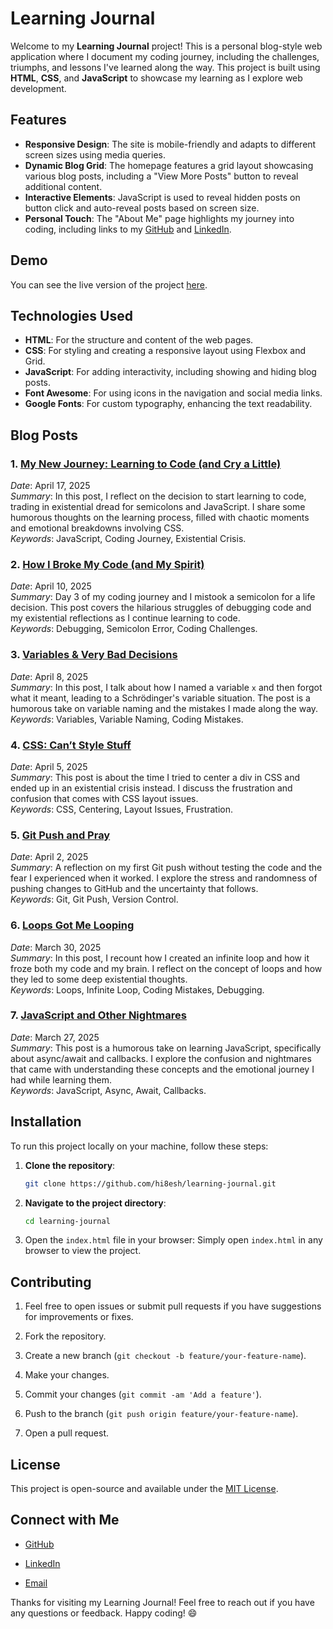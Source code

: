 # Learning Journal

Welcome to my **Learning Journal** project! This is a personal blog-style web application where I document my coding journey, including the challenges, triumphs, and lessons I've learned along the way. This project is built using **HTML**, **CSS**, and **JavaScript** to showcase my learning as I explore web development.

## Features

- **Responsive Design**: The site is mobile-friendly and adapts to different screen sizes using media queries.
- **Dynamic Blog Grid**: The homepage features a grid layout showcasing various blog posts, including a "View More Posts" button to reveal additional content.
- **Interactive Elements**: JavaScript is used to reveal hidden posts on button click and auto-reveal posts based on screen size.
- **Personal Touch**: The "About Me" page highlights my journey into coding, including links to my [GitHub](https://github.com/hi8esh) and [LinkedIn](https://www.linkedin.com/in/hi8esh).

## Demo

You can see the live version of the project [here](https://theleraningjournal.netlify.app/).

## Technologies Used

- **HTML**: For the structure and content of the web pages.
- **CSS**: For styling and creating a responsive layout using Flexbox and Grid.
- **JavaScript**: For adding interactivity, including showing and hiding blog posts.
- **Font Awesome**: For using icons in the navigation and social media links.
- **Google Fonts**: For custom typography, enhancing the text readability.

## Blog Posts

### 1. **[My New Journey: Learning to Code (and Cry a Little)](posts/learning-journey.html)**  
   *Date*: April 17, 2025  
   *Summary*: In this post, I reflect on the decision to start learning to code, trading in existential dread for semicolons and JavaScript. I share some humorous thoughts on the learning process, filled with chaotic moments and emotional breakdowns involving CSS.  
   *Keywords*: JavaScript, Coding Journey, Existential Crisis.

### 2. **[How I Broke My Code (and My Spirit)](posts/broke-code.html)**  
   *Date*: April 10, 2025  
   *Summary*: Day 3 of my coding journey and I mistook a semicolon for a life decision. This post covers the hilarious struggles of debugging code and my existential reflections as I continue learning to code.  
   *Keywords*: Debugging, Semicolon Error, Coding Challenges.

### 3. **[Variables & Very Bad Decisions](posts/bad-variables.html)**  
   *Date*: April 8, 2025  
   *Summary*: In this post, I talk about how I named a variable `x` and then forgot what it meant, leading to a Schrödinger's variable situation. The post is a humorous take on variable naming and the mistakes I made along the way.  
   *Keywords*: Variables, Variable Naming, Coding Mistakes.

### 4. **[CSS: Can’t Style Stuff](posts/css-cant-style.html)**  
   *Date*: April 5, 2025  
   *Summary*: This post is about the time I tried to center a div in CSS and ended up in an existential crisis instead. I discuss the frustration and confusion that comes with CSS layout issues.  
   *Keywords*: CSS, Centering, Layout Issues, Frustration.

### 5. **[Git Push and Pray](posts/git-push-pray.html)**  
   *Date*: April 2, 2025  
   *Summary*: A reflection on my first Git push without testing the code and the fear I experienced when it worked. I explore the stress and randomness of pushing changes to GitHub and the uncertainty that follows.  
   *Keywords*: Git, Git Push, Version Control.

### 6. **[Loops Got Me Looping](posts/infinite-loop.html)**  
   *Date*: March 30, 2025  
   *Summary*: In this post, I recount how I created an infinite loop and how it froze both my code and my brain. I reflect on the concept of loops and how they led to some deep existential thoughts.  
   *Keywords*: Loops, Infinite Loop, Coding Mistakes, Debugging.

### 7. **[JavaScript and Other Nightmares](posts/js-nightmares.html)**  
   *Date*: March 27, 2025  
   *Summary*: This post is a humorous take on learning JavaScript, specifically about async/await and callbacks. I explore the confusion and nightmares that came with understanding these concepts and the emotional journey I had while learning them.  
   *Keywords*: JavaScript, Async, Await, Callbacks.

## Installation

To run this project locally on your machine, follow these steps:

1. **Clone the repository**:
   ```bash
   git clone https://github.com/hi8esh/learning-journal.git
   ```
2. **Navigate to the project directory**:
   ```bash
   cd learning-journal
   ```
3. Open the `index.html` file in your browser: Simply open `index.html` in any browser to view the project.

## Contributing
  1. Feel free to open issues or submit pull requests if you have suggestions for improvements or fixes.

  2. Fork the repository.

  3. Create a new branch (`git checkout -b feature/your-feature-name`).

  4. Make your changes.

  5. Commit your changes (`git commit -am 'Add a feature'`).

  6. Push to the branch (`git push origin feature/your-feature-name`).

  7. Open a pull request.

## License
This project is open-source and available under the [MIT License](https://opensource.org/licenses/MIT).

## Connect with Me
- [GitHub](https://github.com/hi8esh)

- [LinkedIn](https://www.linkedin.com/in/hi8esh)

- [Email](hiteshsinghsolanki@outlook.com)

Thanks for visiting my Learning Journal! Feel free to reach out if you have any questions or feedback. Happy coding! 😄
